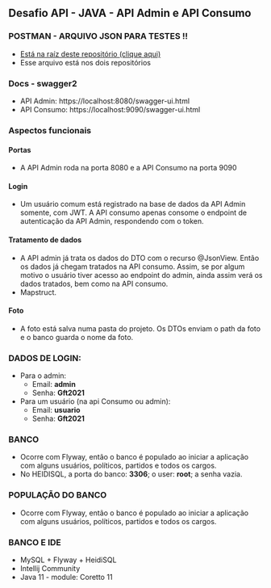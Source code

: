 ## Desafio API - JAVA - API Admin e API Consumo
 

###  POSTMAN - ARQUIVO JSON PARA TESTES !!
  + [Está na raíz deste repositório (clique aqui)](APIS.postman_collection.json)
  + Esse arquivo está nos dois repositórios

###  Docs - swagger2
  + API Admin: https://localhost:8080/swagger-ui.html
  + API Consumo: https://localhost:9090/swagger-ui.html

### Aspectos funcionais

#### Portas
  + A API Admin roda na porta 8080 e a API Consumo na porta 9090

#### Login
  + Um usuário comum está registrado na base de dados da API Admin somente, com JWT. A API consumo apenas consome o endpoint de autenticação da API Admin, respondendo com o token.

#### Tratamento de dados
  + A API admin já trata os dados do DTO com o recurso @JsonView. Então os dados já chegam tratados na API consumo. Assim, se por algum motivo o usuário tiver acesso ao endpoint do admin, ainda assim verá os dados tratados, bem como na API consumo.
  + Mapstruct.

#### Foto
  + A foto está salva numa pasta do projeto. Os DTOs enviam o path da foto e o banco guarda o nome da foto.


###  DADOS DE LOGIN:
+ Para o admin:
  + Email: **admin**
  + Senha: **Gft2021**
+ Para um usuário (na api Consumo ou admin):
  + Email: **usuario**
  + Senha: **Gft2021**
  
###  BANCO
+ Ocorre com Flyway, então o banco é populado ao iniciar a aplicação com alguns usuários, políticos, partidos e todos os cargos.
+ No HEIDISQL, a porta do banco: **3306**; o user: **root**; a senha vazia.

###  POPULAÇÃO DO BANCO
+ Ocorre com Flyway, então o banco é populado ao iniciar a aplicação com alguns usuários, políticos, partidos e todos os cargos.


###  BANCO E IDE
+ MySQL + Flyway + HeidiSQL
+ Intellij Community
+ Java 11 -  module: Coretto 11
